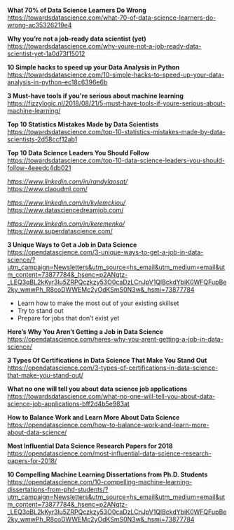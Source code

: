 
__What 70% of Data Science Learners Do Wrong__  
https://towardsdatascience.com/what-70-of-data-science-learners-do-wrong-ac35326219e4  

__Why you’re not a job-ready data scientist (yet)__  
https://towardsdatascience.com/why-youre-not-a-job-ready-data-scientist-yet-1a0d73f15012  

__10 Simple hacks to speed up your Data Analysis in Python__  
https://towardsdatascience.com/10-simple-hacks-to-speed-up-your-data-analysis-in-python-ec18c6396e6b

__3 Must-have tools if you're serious about machine learning__
https://fizzylogic.nl/2018/08/21/5-must-have-tools-if-youre-serious-about-machine-learning/

__Top 10 Statistics Mistakes Made by Data Scientists__  
https://towardsdatascience.com/top-10-statistics-mistakes-made-by-data-scientists-2d58ccf12ab1

__Top 10 Data Science Leaders You Should Follow__  
https://towardsdatascience.com/top-10-data-science-leaders-you-should-follow-4eeedc4db021  

  *https://www.linkedin.com/in/randylaosat/*  
  https://www.claoudml.com/
  
  *https://www.linkedin.com/in/kylemckiou/*  
  https://www.datasciencedreamjob.com/

  *https://www.linkedin.com/in/keremenko/*  
  https://www.superdatascience.com/


__3 Unique Ways to Get a Job in Data Science__  
https://opendatascience.com/3-unique-ways-to-get-a-job-in-data-science/?utm_campaign=Newsletters&utm_source=hs_email&utm_medium=email&utm_content=73877784&_hsenc=p2ANqtz-_LEQ3qBL2kKyr3lu5ZRPQczkzy53O0caDzLCnJpV1QlBckdYbiK0WFQFupBe2ky_wmwPh_R8coDWWEMc2yOdKSmS0N3w&_hsmi=73877784  


-    Learn how to make the most out of your existing skillset  
-    Try to stand out  
-    Prepare for jobs that don’t exist yet 

__Here’s Why You Aren’t Getting a Job in Data Science__    
https://opendatascience.com/heres-why-you-arent-getting-a-job-in-data-science/  

__3 Types Of Certifications in Data Science That Make You Stand Out__  
https://opendatascience.com/3-types-of-certifications-in-data-science-that-make-you-stand-out/  

__What no one will tell you about data science job applications__  
https://towardsdatascience.com/what-no-one-will-tell-you-about-data-science-job-applications-bff2d4b5e983at   

__How to Balance Work and Learn More About Data Science__  
https://opendatascience.com/how-to-balance-work-and-learn-more-about-data-science/  

__Most Influential Data Science Research Papers for 2018__  
https://opendatascience.com/most-influential-data-science-research-papers-for-2018/  

__10 Compelling Machine Learning Dissertations from Ph.D. Students__  
https://opendatascience.com/10-compelling-machine-learning-dissertations-from-phd-students/?utm_campaign=Newsletters&utm_source=hs_email&utm_medium=email&utm_content=73877784&_hsenc=p2ANqtz-_LEQ3qBL2kKyr3lu5ZRPQczkzy53O0caDzLCnJpV1QlBckdYbiK0WFQFupBe2ky_wmwPh_R8coDWWEMc2yOdKSmS0N3w&_hsmi=73877784  





   
